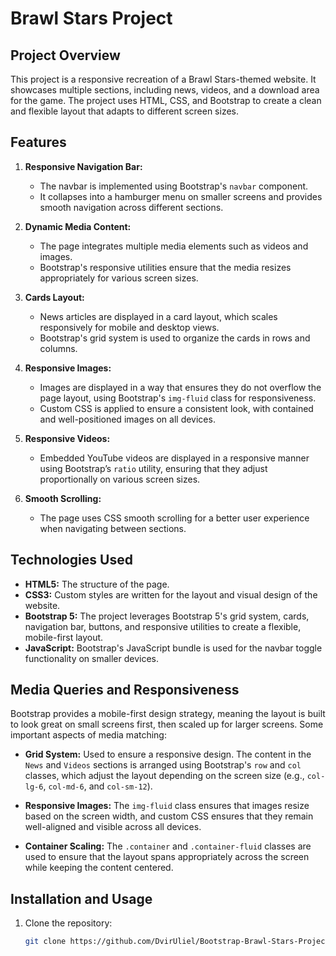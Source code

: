 # Brawl Stars Project

## Project Overview

This project is a responsive recreation of a Brawl Stars-themed website. It showcases multiple sections, including news, videos, and a download area for the game. The project uses HTML, CSS, and Bootstrap to create a clean and flexible layout that adapts to different screen sizes.

## Features

1. **Responsive Navigation Bar:**
   - The navbar is implemented using Bootstrap's `navbar` component.
   - It collapses into a hamburger menu on smaller screens and provides smooth navigation across different sections.

2. **Dynamic Media Content:**
   - The page integrates multiple media elements such as videos and images.
   - Bootstrap's responsive utilities ensure that the media resizes appropriately for various screen sizes.

3. **Cards Layout:**
   - News articles are displayed in a card layout, which scales responsively for mobile and desktop views.
   - Bootstrap's grid system is used to organize the cards in rows and columns.

4. **Responsive Images:**
   - Images are displayed in a way that ensures they do not overflow the page layout, using Bootstrap's `img-fluid` class for responsiveness.
   - Custom CSS is applied to ensure a consistent look, with contained and well-positioned images on all devices.

5. **Responsive Videos:**
   - Embedded YouTube videos are displayed in a responsive manner using Bootstrap’s `ratio` utility, ensuring that they adjust proportionally on various screen sizes.

6. **Smooth Scrolling:**
   - The page uses CSS smooth scrolling for a better user experience when navigating between sections.

## Technologies Used

- **HTML5:** The structure of the page.
- **CSS3:** Custom styles are written for the layout and visual design of the website.
- **Bootstrap 5:** The project leverages Bootstrap 5's grid system, cards, navigation bar, buttons, and responsive utilities to create a flexible, mobile-first layout.
- **JavaScript:** Bootstrap's JavaScript bundle is used for the navbar toggle functionality on smaller devices.

## Media Queries and Responsiveness

Bootstrap provides a mobile-first design strategy, meaning the layout is built to look great on small screens first, then scaled up for larger screens. Some important aspects of media matching:

- **Grid System:** Used to ensure a responsive design. The content in the `News` and `Videos` sections is arranged using Bootstrap's `row` and `col` classes, which adjust the layout depending on the screen size (e.g., `col-lg-6`, `col-md-6`, and `col-sm-12`).
  
- **Responsive Images:** The `img-fluid` class ensures that images resize based on the screen width, and custom CSS ensures that they remain well-aligned and visible across all devices.

- **Container Scaling:** The `.container` and `.container-fluid` classes are used to ensure that the layout spans appropriately across the screen while keeping the content centered.

## Installation and Usage

1. Clone the repository:
   ```bash
   git clone https://github.com/DvirUliel/Bootstrap-Brawl-Stars-Project.git
